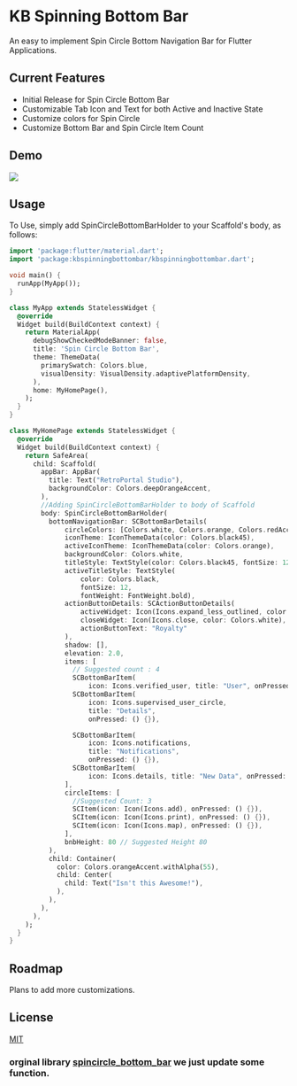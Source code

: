 # KB Spinning Bottom Bar

An easy to implement Spin Circle Bottom Navigation Bar for Flutter Applications.

## Current Features

* Initial Release for Spin Circle Bottom Bar
* Customizable Tab Icon and Text for both Active and Inactive State
* Customize colors for Spin Circle
* Customize Bottom Bar and Spin Circle Item Count

## Demo
![](https://github.com/retroportalstudio/spincircle_bottom_bar/blob/master/spincircle_bottom_bar.gif)

## Usage
To Use, simply add SpinCircleBottomBarHolder to your Scaffold's body, as follows:

```dart
import 'package:flutter/material.dart';
import 'package:kbspinningbottombar/kbspinningbottombar.dart';

void main() {
  runApp(MyApp());
}

class MyApp extends StatelessWidget {
  @override
  Widget build(BuildContext context) {
    return MaterialApp(
      debugShowCheckedModeBanner: false,
      title: 'Spin Circle Bottom Bar',
      theme: ThemeData(
        primarySwatch: Colors.blue,
        visualDensity: VisualDensity.adaptivePlatformDensity,
      ),
      home: MyHomePage(),
    );
  }
}

class MyHomePage extends StatelessWidget {
  @override
  Widget build(BuildContext context) {
    return SafeArea(
      child: Scaffold(
        appBar: AppBar(
          title: Text("RetroPortal Studio"),
          backgroundColor: Colors.deepOrangeAccent,
        ),
        //Adding SpinCircleBottomBarHolder to body of Scaffold
        body: SpinCircleBottomBarHolder(
          bottomNavigationBar: SCBottomBarDetails(
              circleColors: [Colors.white, Colors.orange, Colors.redAccent],
              iconTheme: IconThemeData(color: Colors.black45),
              activeIconTheme: IconThemeData(color: Colors.orange),
              backgroundColor: Colors.white,
              titleStyle: TextStyle(color: Colors.black45, fontSize: 12),
              activeTitleStyle: TextStyle(
                  color: Colors.black,
                  fontSize: 12,
                  fontWeight: FontWeight.bold),
              actionButtonDetails: SCActionButtonDetails(
                  activeWidget: Icon(Icons.expand_less_outlined, color: Colors.white),
                  closeWidget: Icon(Icons.close, color: Colors.white),
                  actionButtonText: "Royalty"
              ),
              shadow: [],
              elevation: 2.0,
              items: [
                // Suggested count : 4
                SCBottomBarItem(
                    icon: Icons.verified_user, title: "User", onPressed: () {}),
                SCBottomBarItem(
                    icon: Icons.supervised_user_circle,
                    title: "Details",
                    onPressed: () {}),

                SCBottomBarItem(
                    icon: Icons.notifications,
                    title: "Notifications",
                    onPressed: () {}),
                SCBottomBarItem(
                    icon: Icons.details, title: "New Data", onPressed: () {}),
              ],
              circleItems: [
                //Suggested Count: 3
                SCItem(icon: Icon(Icons.add), onPressed: () {}),
                SCItem(icon: Icon(Icons.print), onPressed: () {}),
                SCItem(icon: Icon(Icons.map), onPressed: () {}),
              ],
              bnbHeight: 80 // Suggested Height 80
          ),
          child: Container(
            color: Colors.orangeAccent.withAlpha(55),
            child: Center(
              child: Text("Isn't this Awesome!"),
            ),
          ),
        ),
      ),
    );
  }
}

```

## Roadmap
Plans to add more customizations.

## License
[MIT](https://choosealicense.com/licenses/mit/)


### orginal library [spincircle_bottom_bar](https://pub.dev/packages/spincircle_bottom_bar) we just update some function.